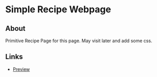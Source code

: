 # Simple Recipe Webpage

## About

Primitive Recipe Page for this page.
May visit later and add some css.

## Links

- [Preview](https://iparisienne.github.io/odin-projects/odin-recipes/index.html)
